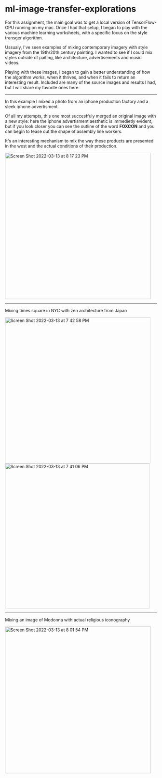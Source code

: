 # ml-image-transfer-explorations

For this assignment, the main goal was to get a local version of TensorFlow-GPU running on my mac. Once I had that setup, I began to play with the various machine learning worksheets, with a specific focus on the style transger algorithm.

Ussualy, I've seen examples of mixing contemporary imagery with style imagery from the 19th/20th century painting. I wanted to see if I could mix styles outside of paiting, like architecture, advertisements and music videos.

Playing with these images, I began to gain a better understanding of how the algorithm works, when it thrives, and when it fails to return an interesting result. Included are many of the source images and results I had, but I will share my favorite ones here:

-----

In this example I mixed a photo from an iphone production factory and a sleek iphone advertisment. 

Of all my attempts, this one most succesffuly merged an original image with a new style:  here the iphone advertisment aesthetic is immedietly evident, but if you look closer you can see the outline of the word **FOXCON** and you can begin to tease out the shape of assembly line workers.

It's an interesting mechanism to mix the way these products are presented in the west and the actual conditions of their production. 

<img width="483" alt="Screen Shot 2022-03-13 at 8 17 23 PM" src="https://user-images.githubusercontent.com/5685294/159824794-908bcc43-04de-40c3-ae9a-7e88bbf9dfac.png">

---- 
Mixing times square in NYC with zen architecture from Japan

<img width="482" alt="Screen Shot 2022-03-13 at 7 42 58 PM" src="https://user-images.githubusercontent.com/5685294/159824803-86cf9fd8-8001-4be1-9594-8722480f77de.png">

<img width="479" alt="Screen Shot 2022-03-13 at 7 41 06 PM" src="https://user-images.githubusercontent.com/5685294/159824836-5b2f5a95-91cf-43b9-81b7-ed0bd4d22b3c.png">

---- 
Mixing an image of Modonna with actual religious iconography

<img width="484" alt="Screen Shot 2022-03-13 at 8 01 54 PM" src="https://user-images.githubusercontent.com/5685294/159824829-e9176782-8fe4-40db-aa34-6db74f96b00f.png">
